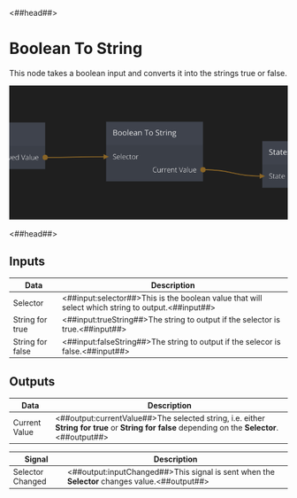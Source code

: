 <##head##>

# Boolean To String

This node takes a <span class="ndl-data">boolean</span> input and converts it into the strings <span class="ndl-data">true</span> or <span class="ndl-data">false</span>.

![](boolean-to-string.png ':class=img-size-l')

<##head##>

## Inputs

| Data                                           | Description                                                                                       |
| ---------------------------------------------- | ------------------------------------------------------------------------------------------------- |
| <span class="ndl-data">Selector</span>         | <##input:selector##>This is the boolean value that will select which string to output.<##input##> |
| <span class="ndl-data">String for true</span>  | <##input:trueString##>The string to output if the selector is true.<##input##>                    |
| <span class="ndl-data">String for false</span> | <##input:falseString##>The string to output if the selecor is false.<##input##>                   |

## Outputs

| Data                                        | Description                                                                                                                                      |
| ------------------------------------------- | ------------------------------------------------------------------------------------------------------------------------------------------------ |
| <span class="ndl-data">Current Value</span> | <##output:currentValue##>The selected string, i.e. either **String for true** or **String for false** depending on the **Selector**.<##output##> |

| Signal                                           | Description                                                                                   |
| ------------------------------------------------ | --------------------------------------------------------------------------------------------- |
| <span class="ndl-signal">Selector Changed</span> | <##output:inputChanged##>This signal is sent when the **Selector** changes value.<##output##> |
